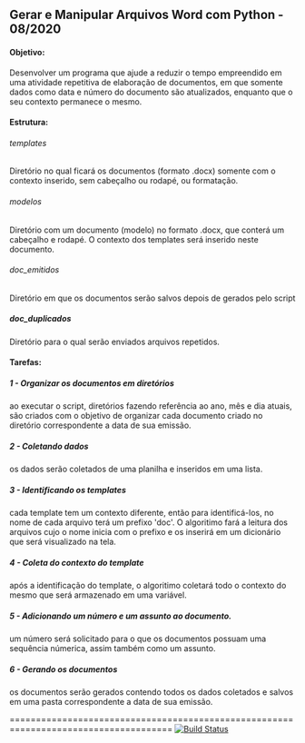 ## Gerar e Manipular Arquivos Word com Python - 08/2020

#### Objetivo:
	
Desenvolver um programa que ajude a reduzir o tempo empreendido em uma atividade repetitiva de elaboração de documentos, em que somente dados como data e número do documento são atualizados, enquanto que o seu contexto permanece o mesmo.


#### Estrutura:


###### templates

Diretório no qual ficará os documentos (formato .docx) somente com o contexto inserido, sem cabeçalho ou rodapé, ou formatação.


###### modelos

Diretório com um documento (modelo) no formato .docx, que conterá um cabeçalho e rodapé. O contexto dos templates será inserido neste documento.


###### doc_emitidos

Diretório em que os documentos serão salvos depois de gerados pelo script


##### doc_duplicados

Diretório para o qual serão enviados arquivos repetidos.


#### Tarefas:


##### 1 - Organizar os documentos em diretórios

ao executar o script, diretórios fazendo referência ao ano, mês e dia atuais, são criados com o objetivo de organizar cada documento criado no diretório correspondente a data de sua emissão.


##### 2 - Coletando dados

os dados serão coletados de uma planilha e inseridos em uma lista.


##### 3 - Identificando os templates

cada template tem um contexto diferente, então para identificá-los, no nome de cada arquivo terá
um prefixo 'doc'. O algoritimo fará a leitura dos arquivos cujo o nome inicia com o prefixo e os inserirá em um dicionário que será visualizado na tela.


##### 4 - Coleta do contexto do template

após a identificação do template, o algoritimo coletará todo o contexto do mesmo que será armazenado em uma variável.


##### 5 - Adicionando um número e um assunto ao documento.

um número será solicitado para o que os documentos possuam uma sequência númerica, assim também como um assunto.


##### 6 - Gerando os documentos

os documentos serão gerados contendo todos os dados coletados e salvos em uma pasta correspondente a data de sua emissão.

=====================================================================================
[![Build Status](https://app.travis-ci.com/uadson/gerar_doc_word_python.svg?branch=master)](https://app.travis-ci.com/uadson/gerar_doc_word_python)
